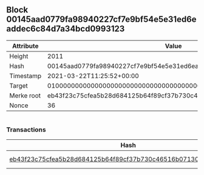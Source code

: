## Block 00145aad0779fa98940227cf7e9bf54e5e31ed6eaddec6c84d7a34bcd0993123

Attribute | Value
--- | ---
Height | 2011
Hash | 00145aad0779fa98940227cf7e9bf54e5e31ed6eaddec6c84d7a34bcd0993123
Timestamp | 2021-03-22T11:25:52+00:00
Target | 0100000000000000000000000000000000000000000000000000000000000000
Merke root | eb43f23c75cfea5b28d684125b64f89cf37b730c46516b071303cdef812805b1
Nonce | 36

```

```

### Transactions

Hash | Amount
--- | ---
[eb43f23c75cfea5b28d684125b64f89cf37b730c46516b071303cdef812805b1](eb43f23c75cfea5b28d684125b64f89cf37b730c46516b071303cdef812805b1.md) | 10.00000000 SKEPTI 
